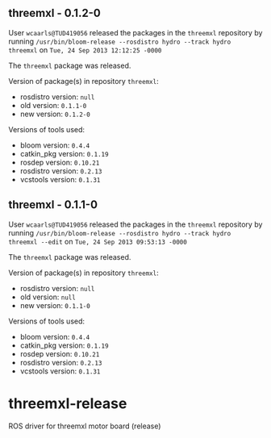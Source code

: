 ## threemxl - 0.1.2-0

User `wcaarls@TUD419056` released the packages in the `threemxl` repository by running `/usr/bin/bloom-release --rosdistro hydro --track hydro threemxl` on `Tue, 24 Sep 2013 12:12:25 -0000`

The `threemxl` package was released.

Version of package(s) in repository `threemxl`:
- rosdistro version: `null`
- old version: `0.1.1-0`
- new version: `0.1.2-0`

Versions of tools used:
- bloom version: `0.4.4`
- catkin_pkg version: `0.1.19`
- rosdep version: `0.10.21`
- rosdistro version: `0.2.13`
- vcstools version: `0.1.31`


## threemxl - 0.1.1-0

User `wcaarls@TUD419056` released the packages in the `threemxl` repository by running `/usr/bin/bloom-release --rosdistro hydro --track hydro threemxl --edit` on `Tue, 24 Sep 2013 09:53:13 -0000`

The `threemxl` package was released.

Version of package(s) in repository `threemxl`:
- rosdistro version: `null`
- old version: `null`
- new version: `0.1.1-0`

Versions of tools used:
- bloom version: `0.4.4`
- catkin_pkg version: `0.1.19`
- rosdep version: `0.10.21`
- rosdistro version: `0.2.13`
- vcstools version: `0.1.31`


threemxl-release
================

ROS driver for threemxl motor board (release)
